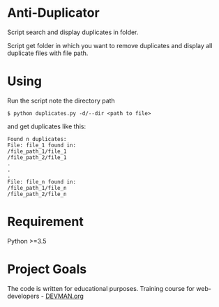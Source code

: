 # Anti-Duplicator

Script search and display duplicates in folder.

Script get folder in which you want to remove duplicates and display all duplicate files with file path.

# Using

Run the script note the directory path
```#!bash
$ python duplicates.py -d/--dir <path to file>
```
and get duplicates like this:
```#!bash
Found n duplicates:
File: file_1 found in:
/file_path_1/file_1
/file_path_2/file_1
.
.
.
File: file_n found in:
/file_path_1/file_n
/file_path_2/file_n
```

# Requirement

Python >=3.5

# Project Goals

The code is written for educational purposes. Training course for web-developers - [DEVMAN.org](https://devman.org)


